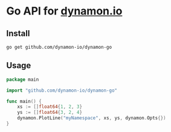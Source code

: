 # Go API for [dynamon.io](https://dynamon.io)


## Install

```
go get github.com/dynamon-io/dynamon-go
```


## Usage

```go
package main

import "github.com/dynamon-io/dynamon-go"

func main() {
    xs := []float64{1, 2, 3}
    ys := []float64{3, 2, 4}
    dynamon.PlotLine("myNamespace", xs, ys, dynamon.Opts{})
}
```
